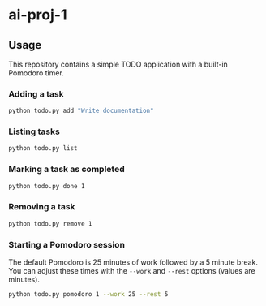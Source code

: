 # ai-proj-1

## Usage

This repository contains a simple TODO application with a built-in Pomodoro timer.

### Adding a task

```bash
python todo.py add "Write documentation"
```

### Listing tasks

```bash
python todo.py list
```

### Marking a task as completed

```bash
python todo.py done 1
```

### Removing a task

```bash
python todo.py remove 1
```

### Starting a Pomodoro session

The default Pomodoro is 25 minutes of work followed by a 5 minute break. You can
adjust these times with the `--work` and `--rest` options (values are minutes).

```bash
python todo.py pomodoro 1 --work 25 --rest 5
```

